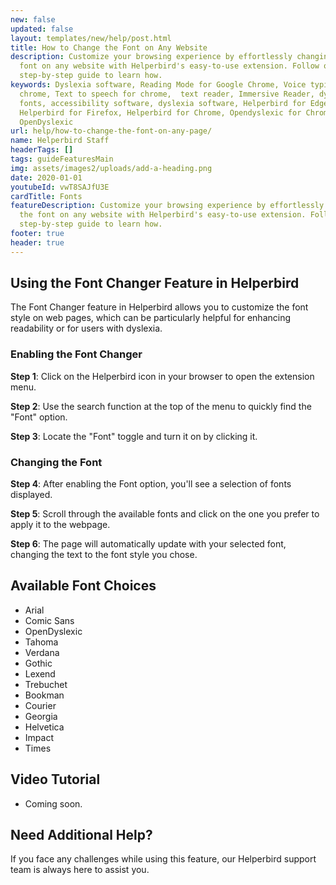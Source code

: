 ```yaml
---
new: false
updated: false
layout: templates/new/help/post.html
title: How to Change the Font on Any Website
description: Customize your browsing experience by effortlessly changing the
  font on any website with Helperbird's easy-to-use extension. Follow our
  step-by-step guide to learn how.
keywords: Dyslexia software, Reading Mode for Google Chrome, Voice typing for
  chrome, Text to speech for chrome,  text reader, Immersive Reader, dyslexia
  fonts, accessibility software, dyslexia software, Helperbird for Edge,
  Helperbird for Firefox, Helperbird for Chrome, Opendyslexic for Chrome,
  OpenDyslexic
url: help/how-to-change-the-font-on-any-page/
name: Helperbird Staff
headerTags: []
tags: guideFeaturesMain
img: assets/images2/uploads/add-a-heading.png
date: 2020-01-01
youtubeId: vwT8SAJfU3E
cardTitle: Fonts
featureDescription: Customize your browsing experience by effortlessly changing
  the font on any website with Helperbird's easy-to-use extension. Follow our
  step-by-step guide to learn how.
footer: true
header: true
---
```


## Using the Font Changer Feature in Helperbird


The Font Changer feature in Helperbird allows you to customize the font style on web pages, which can be particularly helpful for enhancing readability or for users with dyslexia.

### Enabling the Font Changer

**Step 1**: Click on the Helperbird icon in your browser to open the extension menu.

**Step 2**: Use the search function at the top of the menu to quickly find the "Font" option.

**Step 3**: Locate the "Font" toggle and turn it on by clicking it.

### Changing the Font

**Step 4**: After enabling the Font option, you'll see a selection of fonts displayed.

**Step 5**: Scroll through the available fonts and click on the one you prefer to apply it to the webpage.

**Step 6**: The page will automatically update with your selected font, changing the text to the font style you chose.



## Available Font Choices

- Arial
- Comic Sans
- OpenDyslexic
- Tahoma
- Verdana
- Gothic
- Lexend
- Trebuchet
- Bookman
- Courier
- Georgia
- Helvetica
- Impact
- Times

## Video Tutorial

- Coming soon.

## Need Additional Help?

If you face any challenges while using this feature, our Helperbird support team is always here to assist you.
